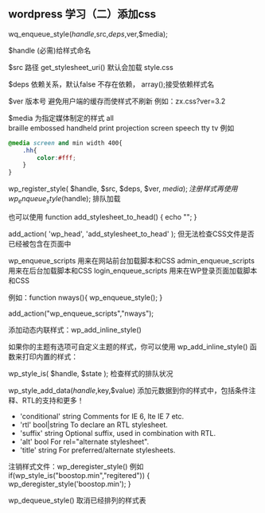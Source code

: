 ## wordpress 学习（二）添加css

wq_enqueue_style($handle,$src,$deps,$ver,$media);

$handle (必需)给样式命名

$src         路径     get_stylesheet_uri() 默认会加载 style.css

$deps     依赖关系，默认false 不存在依赖， array();接受依赖样式名

$ver	版本号       避免用户端的缓存而使样式不刷新 例如：zx.css?ver=3.2

$media	为指定媒体制定的样式 all   
	braille
	embossed
	handheld
	print
	projection
	screen
	speech
	tty
	tv 
	例如 
```css
@media screen and min width 400{
	.hh{
        color:#fff;
    }
}

```

wp_register_style( $handle, $src, $deps, $ver, $media );   注册样式
再使用wp_enqueue_style($handle);   排队加载


也可以使用
function add_stylesheet_to_head() {
    echo "<link href='http://fonts.googleapis.com/css?family=Open+Sans' rel='stylesheet' type='text/css'>";
}
 
add_action( 'wp_head', 'add_stylesheet_to_head' );
但无法检查CSS文件是否已经被包含在页面中

wp_enqueue_scripts 用来在网站前台加载脚本和CSS
admin_enqueue_scripts 用来在后台加载脚本和CSS
login_enqueue_scripts 用来在WP登录页面加载脚本和CSS

例如：function nways(){
wp_enqueue_style();
}

add_action("wp_enqueue_scripts","nways");



添加动态内联样式：wp_add_inline_style()

如果你的主题有选项可自定义主题的样式，你可以使用 wp_add_inline_style() 函数来打印内置的样式：

<?php
 
function mytheme_custom_styles() {
    wp_enqueue_style( 'custom-style', get_template_directory_uri() . '/css/custom-style.css' );
    $bold_headlines = get_theme_mod( 'headline-font-weight' ); // 比方说，它的值是粗体“bold”
    $custom_inline_style = '.headline { font-weight: ' . $bold_headlines . '; }';
    wp_add_inline_style( 'custom-style', $custom_inline_style );
}
add_action( 'wp_enqueue_scripts', 'mytheme_custom_styles' );
 
?>

wp_style_is( $handle, $state ); 检查样式的排队状况

wp_style_add_data($handle,$key,$value) 
添加元数据到你的样式中，包括条件注释、RTL的支持和更多！
 * 'conditional' string      Comments for IE 6, lte IE 7 etc.
 * 'rtl'         bool|string To declare an RTL stylesheet.
 * 'suffix'      string      Optional suffix, used in combination with RTL.
 * 'alt'         bool        For rel="alternate stylesheet".
 * 'title'       string      For preferred/alternate stylesheets.



注销样式文件：wp_deregister_style()
例如
if(wp_style_is("boostop.min","regitered"))
{
wp_deregister_style('boostop.min');
}




wp_dequeue_style()  取消已经排列的样式表
